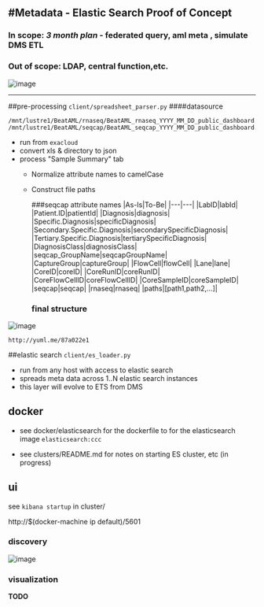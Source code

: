 #Metadata - Elastic Search Proof of Concept
---
### In scope: _3 month plan_ - federated query, aml meta , simulate DMS ETL

### Out of scope: LDAP, central function,etc.

![image](https://cloud.githubusercontent.com/assets/47808/10010059/5a2f5bd4-609a-11e5-9898-1194f869dd43.png)

---




##pre-processing  `client/spreadsheet_parser.py`
####datasource

```
/mnt/lustre1/BeatAML/rnaseq/BeatAML_rnaseq_YYYY_MM_DD_public_dashboard.xlsx
/mnt/lustre1/BeatAML/seqcap/BeatAML_seqcap_YYYY_MM_DD_public_dashboard.xlsx
```

* run from `exacloud`
* convert xls & directory to json
* process "Sample Summary" tab
  * Normalize attribute names to camelCase
  * Construct file paths 	

	###seqcap attribute names
	|As-Is|To-Be|
	|---|---|
	|LabID|labId|
	|Patient.ID|patientId|
	|Diagnosis|diagnosis|
	|Specific.Diagnosis|specificDiagnosis|
	|Secondary.Specific.Diagnosis|secondarySpecificDiagnosis|
	|Tertiary.Specific.Diagnosis|tertiarySpecificDiagnosis|
	|DiagnosisClass|diagnosisClass|
	|seqcap_GroupName|seqcapGroupName|
	|CaptureGroup|captureGroup|
	|FlowCell|flowCell|
	|Lane|lane|
	|CoreID|coreID|
	|CoreRunID|coreRunID|
	|CoreFlowCellID|coreFlowCellID|
	|CoreSampleID|coreSampleID|
	|seqcap|seqcap|
	|rnaseq|rnaseq|
	|paths|[path1,path2,...]|
	
	
	
	### final structure
![image](https://cloud.githubusercontent.com/assets/47808/10010107/eae23cdc-609a-11e5-8ec5-7adf92f17dbd.png)
	
	http://yuml.me/87a022e1
	
##elastic search `client/es_loader.py`
* run from any host with access to elastic search
* spreads meta data across 1..N elastic search instances
* this layer will evolve to ETS from DMS
	
## docker

* see docker/elasticsearch  for the dockerfile to for the elasticsearch image `elasticsearch:ccc`

* see clusters/README.md for notes on starting ES cluster, etc (in progress)


## ui
see `kibana startup` in cluster/

http://$(docker-machine ip default)/5601 


### discovery
![image](https://cloud.githubusercontent.com/assets/47808/10038486/9773596e-617b-11e5-82f5-347fd4a62c19.png)

### visualization
**TODO**	